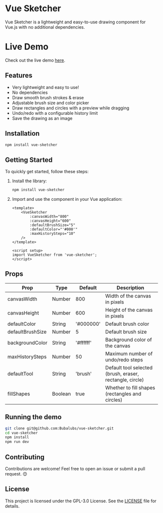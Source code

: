 # Vue Sketcher

Vue Sketcher is a lightweight and easy-to-use drawing component for Vue.js with no additional dependencies.

# Live Demo

Check out the live demo [here](https://vue-sketcher.pages.dev).

## Features

- Very lightweight and easy to use!
- No dependencies
- Draw smooth brush strokes & erase
- Adjustable brush size and color picker
- Draw rectangles and circles with a preview while dragging
- Undo/redo with a configurable history limit
- Save the drawing as an image

## Installation

```bash
npm install vue-sketcher
```

## Getting Started

To quickly get started, follow these steps:

1. Install the library:

    ```bash
    npm install vue-sketcher
    ```

2. Import and use the component in your Vue application:

    ```vue
    <template>
        <VueSketcher
            :canvasWidth="800"
            :canvasHeight="600"
            :defaultBrushSize="5"
            :defaultColor="'#000'"
            :maxHistorySteps="10"
        />
    </template>

    <script setup>
    import VueSketcher from 'vue-sketcher';
    </script>
    ```

## Props

| Prop             | Type    | Default   | Description                                              |
| ---------------- | ------- | --------- | -------------------------------------------------------- |
| canvasWidth      | Number  | 800       | Width of the canvas in pixels                            |
| canvasHeight     | Number  | 600       | Height of the canvas in pixels                           |
| defaultColor     | String  | '#000000' | Default brush color                                      |
| defaultBrushSize | Number  | 5         | Default brush size                                       |
| backgroundColor  | String  | '#ffffff' | Background color of the canvas                           |
| maxHistorySteps  | Number  | 50        | Maximum number of undo/redo steps                        |
| defaultTool      | String  | 'brush'   | Default tool selected (brush, eraser, rectangle, circle) |
| fillShapes       | Boolean | true      | Whether to fill shapes (rectangles and circles)          |

## Running the demo

```bash
git clone git@github.com:Bubalubs/vue-sketcher.git
cd vue-sketcher
npm install
npm run dev
```

## Contributing

Contributions are welcome! Feel free to open an issue or submit a pull request. 😊

## License

This project is licensed under the GPL-3.0 License. See the [LICENSE](LICENSE) file for details.
